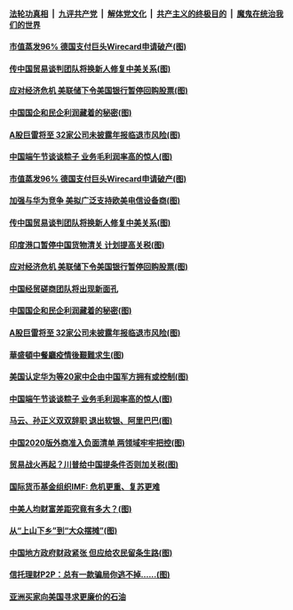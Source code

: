 

####  [法轮功真相](../../../../basic/blob/master/README.md?t=06270102) &nbsp;|&nbsp; [九评共产党](../../../../9ping.md/blob/master/README.md?t=06270102) &nbsp;|&nbsp; [解体党文化](../../../../jtdwh.md/blob/master/README.md?t=06270102)  &nbsp;|&nbsp; [共产主义的终极目的](../../../../gczydzjmd.md/blob/master/README.md?t=06270102) &nbsp;|&nbsp; [魔鬼在统治我们的世界](../../../../mgztzwmdsj.md/blob/master/README.md?t=06270102) 

#### [市值蒸发96% 德国支付巨头Wirecard申请破产(图)](../pages/p5/937805.md?t=06270102) 

#### [传中国贸易谈判团队将换新人修复中美关系(图)](../pages/p5/937793.md?t=06270102) 

#### [应对经济危机 美联储下令美国银行暂停回购股票(图)](../pages/p5/937760.md?t=06270102) 

#### [中国国企和民企利润藏着的秘密(图)](../pages/p5/937711.md?t=06270102) 

#### [A股巨雷将至 32家公司未披露年报临退市风险(图)](../pages/p5/937727.md?t=06270102) 

#### [中国端午节谈谈粽子 业务毛利润率高的惊人(图)](../pages/p5/937695.md?t=06270102) 

#### [市值蒸发96% 德国支付巨头Wirecard申请破产(图)](../pages/p5/937805.md?t=06270102) 

#### [加强与华为竞争 美拟广泛支持欧美电信设备商(图)](../pages/p5/937802.md?t=06270102) 

#### [传中国贸易谈判团队将换新人修复中美关系(图)](../pages/p5/937793.md?t=06270102) 

#### [印度港口暂停中国货物清关 计划提高关税(图)](../pages/p5/937779.md?t=06270102) 

#### [应对经济危机 美联储下令美国银行暂停回购股票(图)](../pages/p5/937760.md?t=06270102) 

#### [中国经贸磋商团队将出现新面孔](../pages/p5/937736.md?t=06270102) 

#### [中国国企和民企利润藏着的秘密(图)](../pages/p5/937711.md?t=06270102) 

#### [A股巨雷将至 32家公司未披露年报临退市风险(图)](../pages/p5/937727.md?t=06270102) 

#### [華盛頓中餐廳疫情後艱難求生(图)](../pages/p5/937726.md?t=06270102) 

#### [美国认定华为等20家中企由中国军方拥有或控制(图)](../pages/p5/937724.md?t=06270102) 

#### [中国端午节谈谈粽子 业务毛利润率高的惊人(图)](../pages/p5/937695.md?t=06270102) 

#### [马云、孙正义双双辞职 退出软银、阿里巴巴(图)](../pages/p5/937690.md?t=06270102) 

#### [中国2020版外商准入负面清单 两领域牢牢把控(图)](../pages/p5/937687.md?t=06270102) 

#### [贸易战火再起？川普给中国提条件否则加关税(图)](../pages/p5/937682.md?t=06270102) 

#### [国际货币基金组织IMF: 危机更重、复苏更难](../pages/p5/937676.md?t=06270102) 

#### [中美人均财富差距究竟有多大？(图)](../pages/p5/937633.md?t=06270102) 

#### [从“上山下乡”到“大众摆摊”(图)](../pages/p5/937620.md?t=06270102) 

#### [中国地方政府财政紧张 但应给农民留条生路(图)](../pages/p5/937593.md?t=06270102) 

#### [信托理财P2P：总有一款骗局你逃不掉……(图)](../pages/p5/937618.md?t=06270102) 

#### [亚洲买家向美国寻求更廉价的石油](../pages/p5/937608.md?t=06270102) 

